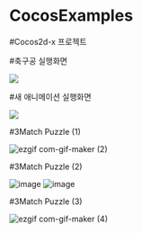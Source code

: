 # CocosExamples
#Cocos2d-x 프로젝트

#축구공 실행화면

<img src= "https://user-images.githubusercontent.com/93897045/184131501-0806c4b7-097c-4bc9-bdfd-116b1baf235a.gif">

#새 애니메이션 실행화면

<img src= "https://user-images.githubusercontent.com/93897045/184140921-62d954f9-c63d-407f-9b48-edb2640b6824.gif">


#3Match Puzzle (1)

![ezgif com-gif-maker (2)](https://user-images.githubusercontent.com/93897045/185171774-0d34d683-84dc-4950-8559-a98ed51ec4aa.gif)

#3Match Puzzle (2)

![image](https://user-images.githubusercontent.com/93897045/185735916-f35c6310-cd20-4478-99c9-f75301bcd0f4.png)
![image](https://user-images.githubusercontent.com/93897045/185735922-48c42908-1587-4cf5-a1c3-990bf99c4c6e.png)

#3Match Puzzle (3)

![ezgif com-gif-maker (4)](https://user-images.githubusercontent.com/93897045/186152697-b4fa1d40-6db0-4e91-8126-9b6c366fa75f.gif)
